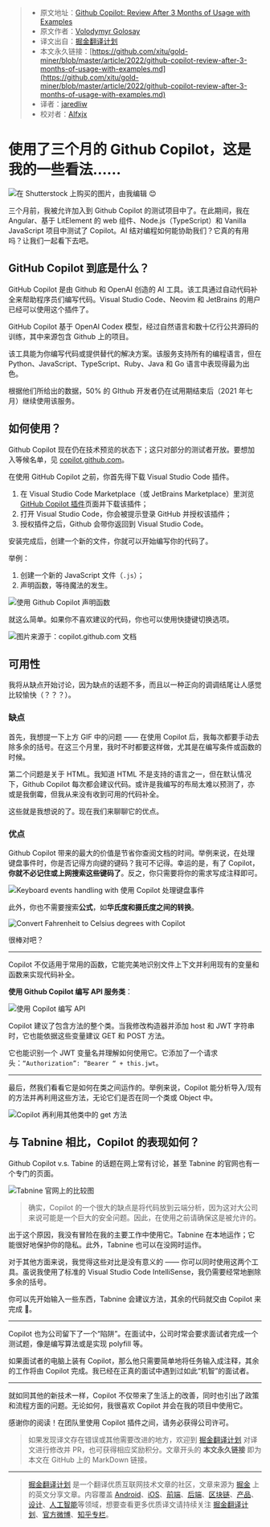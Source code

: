 > * 原文地址：[Github Copilot: Review After 3 Months of Usage with Examples](https://javascript.plainenglish.io/github-copilot-review-after-3-months-of-usage-with-examples-74335cd45478)
> * 原文作者：[Volodymyr Golosay](https://medium.com/@golosay)
> * 译文出自：[掘金翻译计划](https://github.com/xitu/gold-miner)
> * 本文永久链接：[https://github.com/xitu/gold-miner/blob/master/article/2022/github-copilot-review-after-3-months-of-usage-with-examples.md](https://github.com/xitu/gold-miner/blob/master/article/2022/github-copilot-review-after-3-months-of-usage-with-examples.md)
> * 译者：[jaredliw](https://github.com/jaredliw)
> * 校对者：[Alfxjx](https://github.com/Alfxjx)

# 使用了三个月的 Github Copilot，这是我的一些看法……

![在 Shutterstock 上购买的图片，由我编辑 😊](https://cdn-images-1.medium.com/max/2000/1*XADRDVUDatfS1oSAn_Cn8A.png)

三个月前，我被允许加入到 Github Copilot 的测试项目中了。在此期间，我在 Angular、基于 LitElement 的 web 组件、Node.js（TypeScript）和 Vanilla JavaScript 项目中测试了 Copilot。AI 结对编程如何能协助我们？它真的有用吗？让我们一起看下去吧。

## GitHub Copilot 到底是什么？

GitHub Copilot 是由 Github 和 OpenAI 创造的 AI 工具。该工具通过自动代码补全来帮助程序员们编写代码。Visual Studio Code、Neovim 和 JetBrains 的用户已经可以使用这个插件了。

GitHub Copilot 基于 OpenAI Codex 模型，经过自然语言和数十亿行公共源码的训练，其中来源包含 Github 上的项目。

该工具能为你编写代码或提供替代的解决方案。该服务支持所有的编程语言，但在 Python、JavaScript、TypeScript、Ruby、Java 和 Go 语言中表现得最为出色。

根据他们所给出的数据，50% 的 GIthub 开发者仍在试用期结束后（2021 年七月）继续使用该服务。

## 如何使用？

Github Copilot 现在仍在技术预览的状态下；这只对部分的测试者开放。要想加入等候名单，见 [copilot.github.com](https://copilot.github.com/)。

在使用 GitHub Copilot 之前，你首先得下载 Visual Studio Code 插件。

1. 在 Visual Studio Code Marketplace（或 JetBrains Marketplace）里浏览 [GitHub Copilot 插件](https://marketplace.visualstudio.com/items?itemName=GitHub.copilot)页面并下载该插件；
2. 打开 Visual Studio Code，你会被提示登录 GitHub 并授权该插件；
3. 授权插件之后，Github 会带你返回到 Visual Studio Code。

安装完成后，创建一个新的文件，你就可以开始编写你的代码了。

举例：

1. 创建一个新的 JavaScript 文件（`.js`）；
2. 声明函数，等待魔法的发生。

![使用 Github Copilot 声明函数](https://cdn-images-1.medium.com/max/2816/1*zEgoTPGdZVZ3hd5HmZJ9jg.gif)

就这么简单。如果你不喜欢建议的代码，你也可以使用快捷键切换选项。

![图片来源于：[copilot.github.com](https://copilot.github.com/) 文档](https://cdn-images-1.medium.com/max/4028/1*rp702SwCtPU2qYj91ZrQnQ.png)

## 可用性

我将从缺点开始讨论，因为缺点的话题不多，而且以一种正向的调调结尾让人感觉比较愉快（？？？）。

### 缺点

首先，我想提一下上方 GIF 中的问题 —— 在使用 Copilot 后，我每次都要手动去除多余的括号。在这三个月里，我时不时都要这样做，尤其是在编写条件或函数的时候。

第二个问题是关于 HTML。我知道 HTML 不是支持的语言之一，但在默认情况下，Github Copilot 每次都会建议代码。或许是我编写的布局太难以预测了，亦或是我倒霉，但我从来没有收到可用的代码补全。

这些就是我想说的了。现在我们来聊聊它的优点。

### 优点

Github Copilot 带来的最大的价值是节省你查阅文档的时间。举例来说，在处理键盘事件时，你是否记得方向键的键码？我可不记得。幸运的是，有了 Copilot，**你就不必记住或上网搜索这些键码了**。反之，你只需要将你的需求写成注释即可。

![Keyboard events handling with 使用 Copilot 处理键盘事件](https://cdn-images-1.medium.com/max/3060/1*kVU6LD8_Ze7Qr8PbV21K3g.gif)

此外，你也不需要搜索**公式**，如**华氏度和摄氏度之间的转换**。

![Convert Fahrenheit to Celsius degrees with Copilot](https://cdn-images-1.medium.com/max/2532/1*xPZF0vI-C5IUwJ1rEFO8Hg.gif)

很棒对吧？

---

Copilot 不仅适用于常用的函数，它能完美地识别文件上下文并利用现有的变量和函数来实现代码补全。

**使用 Github Copilot 编写 API 服务类**：

![使用 Copilot 编写 API](https://cdn-images-1.medium.com/max/3516/1*XyCPuRbbpfWnqI6I4GTVZQ.gif)

Copilot 建议了包含方法的整个类。当我修改构造器并添加 host 和 JWT 字符串时，它也能依据这些变量建议 GET 和 POST 方法。

它也能识别一个 JWT 变量名并理解如何使用它。它添加了一个请求头：`“Authorization”: “Bearer “ + this.jwt`。

---

最后，然我们看看它是如何在类之间运作的。举例来说，Copilot 能分析导入/现有的方法并再利用这些方法，无论它们是否在同一个类或 Object 中。

![Copilot 再利用其他类中的 `get` 方法](https://cdn-images-1.medium.com/max/3520/1*fMoUv9i4QC_vN1Q5MeHTPA.gif)

## 与 Tabnine 相比，Copilot 的表现如何？

Github Copilot v.s. Tabine 的话题在网上常有讨论，甚至 Tabnine 的官网也有一个专门的页面。

![Tabnine 官网上的比较图](https://cdn-images-1.medium.com/max/4848/1*-fWg81zsA37J-jsU6_humQ.png)

> 确实，Copilot 的一个很大的缺点是将代码放到云端分析，因为这对大公司来说可能是一个巨大的安全问题。因此，在使用之前请确保这是被允许的。

出于这个原因，我没有冒险在我的主要工作中使用它。Tabnine 在本地运作；它能很好地保护你的隐私。此外，Tabnine 也可以在没网时运作。

对于其他方面来说，我觉得这些对比是没有意义的 —— 你可以同时使用这两个工具。虽说我使用了标准的 Visual Studio Code IntelliSense，我仍需要经常地删除多余的括号。

 你可以先开始输入一些东西，Tabnine 会建议方法，其余的代码就交由 Copilot 来完成 🤖。

---

Copilot 也为公司留下了一个“陷阱”。在面试中，公司时常会要求面试者完成一个测试题，像是编写算法或是实现 polyfill 等。

如果面试者的电脑上装有 Copilot，那么他只需要简单地将任务输入成注释，其余的工作将由 Copilot 完成。我已经在正真的面试中遇到过如此“机智”的面试者。

---

就如同其他的新技术一样，Copilot 不仅带来了生活上的改善，同时也引出了政策和流程方面的问题。无论如何，我很喜欢 Copilot 并会在我的项目中使用它。

感谢你的阅读！在团队里使用 Copilot 插件之间，请务必获得公司许可。

> 如果发现译文存在错误或其他需要改进的地方，欢迎到 [掘金翻译计划](https://github.com/xitu/gold-miner) 对译文进行修改并 PR，也可获得相应奖励积分。文章开头的 **本文永久链接** 即为本文在 GitHub 上的 MarkDown 链接。

---

> [掘金翻译计划](https://github.com/xitu/gold-miner) 是一个翻译优质互联网技术文章的社区，文章来源为 [掘金](https://juejin.im) 上的英文分享文章。内容覆盖 [Android](https://github.com/xitu/gold-miner#android)、[iOS](https://github.com/xitu/gold-miner#ios)、[前端](https://github.com/xitu/gold-miner#前端)、[后端](https://github.com/xitu/gold-miner#后端)、[区块链](https://github.com/xitu/gold-miner#区块链)、[产品](https://github.com/xitu/gold-miner#产品)、[设计](https://github.com/xitu/gold-miner#设计)、[人工智能](https://github.com/xitu/gold-miner#人工智能)等领域，想要查看更多优质译文请持续关注 [掘金翻译计划](https://github.com/xitu/gold-miner)、[官方微博](http://weibo.com/juejinfanyi)、[知乎专栏](https://zhuanlan.zhihu.com/juejinfanyi)。
